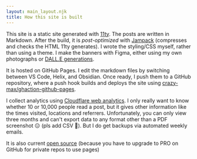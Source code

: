 ```yaml
---
layout: main_layout.njk
title: How this site is built
---
```


This site is a static site generated with [11ty](https://github.com/11ty/eleventy/). The posts are written in Markdown. After the build, it is *post-optimized* with [Jampack](https://github.com/divriots/jampack) (compresses and checks the HTML 11ty generates). I wrote the styling/CSS myself, rather than using a theme. I make the banners with Figma, either using my own photographs or [DALL.E generations](https://labs.openai.com/).

It is hosted on GitHub Pages. I edit the markdown files by switching between VS Code, Helix, and Obsidian. Once ready, I push them to a GitHub repository, where a push hook builds and deploys the site using [crazy-max/ghaction-github-pages](https://github.com/crazy-max/ghaction-github-pages).

I collect analytics using [Cloudflare web analytics](https://www.cloudflare.com/en-gb/web-analytics/). I only really want to know whether 10 or 10,000 people read a post, but it gives other information like the times visited, locations and referrers. Unfortunately, you can only view three months and can't export data to any format other than a PDF screenshot 😑 (pls add CSV 🙏). But I do get backups via automated weekly emails.

It is also current [open source](https://github.com/kaleidawave/kaleidawave.github.io) (because you have to upgrade to PRO on GitHub for private repos to use pages)
